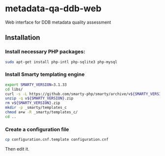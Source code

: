# metadata-qa-ddb-web
Web interface for DDB metadata quality assessment

## Installation

### Install necessary PHP packages:
```bash
sudo apt-get install php-intl php-sqlite3 php-mysql
```

### Install Smarty templating engine
```bash
export SMARTY_VERSION=3.1.33
cd libs/
curl -s -L https://github.com/smarty-php/smarty/archive/v${SMARTY_VERSION}.zip --output v$SMARTY_VERSION.zip
unzip -q v${SMARTY_VERSION}.zip
rm v${SMARTY_VERSION}.zip
mkdir -p _smarty/templates_c
chmod a+w -R _smarty/templates_c/
cd ..
```

### Create a configuration file
```bash
cp configuration.cnf.template configuration.cnf
```

Then edit it. 